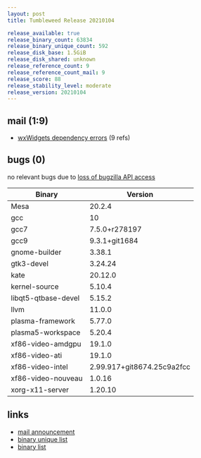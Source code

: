 ```yaml
---
layout: post
title: Tumbleweed Release 20210104

release_available: true
release_binary_count: 63834
release_binary_unique_count: 592
release_disk_base: 1.5GiB
release_disk_shared: unknown
release_reference_count: 9
release_reference_count_mail: 9
release_score: 88
release_stability_level: moderate
release_version: 20210104
---
```


## mail (1:9)

- [wxWidgets dependency errors](https://github.com/boombatower/tumbleweed-review/issues/10) (9 refs)

## bugs (0)

<!--more-->

no relevant bugs due to [loss of bugzilla API access](https://bugzilla.opensuse.org/show_bug.cgi?id=1157722)

Binary | Version
--- | ---
Mesa | 20.2.4
gcc | 10
gcc7 | 7.5.0+r278197
gcc9 | 9.3.1+git1684
gnome-builder | 3.38.1
gtk3-devel | 3.24.24
kate | 20.12.0
kernel-source | 5.10.4
libqt5-qtbase-devel | 5.15.2
llvm | 11.0.0
plasma-framework | 5.77.0
plasma5-workspace | 5.20.4
xf86-video-amdgpu | 19.1.0
xf86-video-ati | 19.1.0
xf86-video-intel | 2.99.917+git8674.25c9a2fcc
xf86-video-nouveau | 1.0.16
xorg-x11-server | 1.20.10

## links

- [mail announcement](https://github.com/boombatower/tumbleweed-review/issues/10)
- [binary unique list](http://download.opensuse.org/history/20210104/rpm.unique.list)
- [binary list](http://download.opensuse.org/history/20210104/rpm.list)
